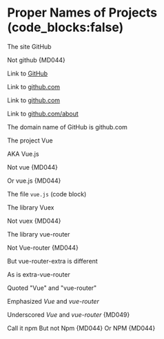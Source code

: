 # Proper Names of Projects (code_blocks:false)

The site GitHub

Not github {MD044}

Link to [GitHub](https://github.com/)

Link to [github.com](https://github.com/)

Link to [github.com](https://github.com/about)

Link to [github.com/about](https://github.com/about)

The domain name of GitHub is github.com

The project Vue

AKA Vue.js

Not vue {MD044}

Or vue.js {MD044}

The file `vue.js` (code block)

The library Vuex

Not vuex {MD044}

The library vue-router

Not Vue-router {MD044}

But vue-router-extra is different

As is extra-vue-router

Quoted "Vue" and "vue-router"

Emphasized *Vue* and *vue-router*

Underscored _Vue_ and _vue-router_ {MD049}

Call it npm
But not Npm {MD044}
Or NPM {MD044}
